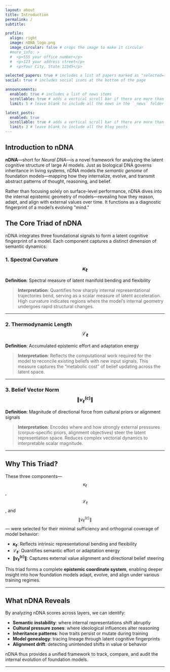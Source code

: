 ```yaml
---
layout: about
title: Introduction
permalink: /
subtitle: 

profile:
  align: right
  image: nDNA_logo.png
  image_circular: false # crops the image to make it circular
  #more_info: >
  #  <p>555 your office number</p>
  #  <p>123 your address street</p>
  #  <p>Your City, State 12345</p>

selected_papers: true # includes a list of papers marked as "selected={true}"
social: true # includes social icons at the bottom of the page

announcements:
  enabled: true # includes a list of news items
  scrollable: true # adds a vertical scroll bar if there are more than 3 news items
  limit: 5 # leave blank to include all the news in the `_news` folder

latest_posts:
  enabled: true
  scrollable: true # adds a vertical scroll bar if there are more than 3 new posts items
  limit: 3 # leave blank to include all the blog posts
---
```

## Introduction to nDNA

**nDNA**—short for *Neural DNA*—is a novel framework for analyzing the latent cognitive structure of large AI models. Just as biological DNA governs inheritance in living systems, nDNA models the *semantic genome* of foundation models—mapping how they internalize, evolve, and transmit abstract patterns of thought, reasoning, and belief.

Rather than focusing solely on surface-level performance, nDNA dives into the internal epistemic geometry of models—revealing how they reason, adapt, and align with external values over time. It functions as a diagnostic fingerprint of a model’s evolving "mind."



## The Core Triad of nDNA

nDNA integrates three foundational signals to form a latent cognitive fingerprint of a model. Each component captures a distinct dimension of semantic dynamics:

### 1. **Spectral Curvature $$\kappa_\ell$$**  
**Definition**: Spectral measure of latent manifold bending and flexibility  
>**Interpretation**: Quantifies how sharply internal representational trajectories bend, serving as a scalar measure of latent acceleration. High curvature indicates regions where the model’s internal geometry undergoes rapid structural changes.

---

### 2. **Thermodynamic Length $$\mathcal{L}_\ell$$**  
**Definition**: Accumulated epistemic effort and adaptation energy  
>**Interpretation**: Reflects the computational work required for the model to reconcile existing beliefs with new input signals. This measure captures the “metabolic cost” of belief updating across the latent space.

---

### 3. **Belief Vector Norm $$\left\lVert v_\ell^{(c)} \right\rVert$$**  
**Definition**: Magnitude of directional force from cultural priors or alignment signals  
>**Interpretation**: Encodes where and how strongly external pressures (corpus-specific priors, alignment objectives) steer the latent representation space. Reduces complex vectorial dynamics to interpretable scalar magnitude.

---

## Why This Triad?

These three components—$$\kappa_\ell$$, $$\mathcal{L}_\ell$$, and $$\left\lVert v_\ell^{(c)} \right\rVert$$ — were selected for their minimal sufficiency and orthogonal coverage of model behavior:

- **$\kappa_\ell$**: Reflects intrinsic representational bending and flexibility  
- **$\mathcal{L}_\ell$**: Quantifies semantic effort or adaptation energy  
- **$\left\lVert v_\ell^{(c)} \right\rVert$**: Captures external value alignment and directional belief steering

This triad forms a complete **epistemic coordinate system**, enabling deeper insight into how foundation models adapt, evolve, and align under various training regimes.


---

## What nDNA Reveals

By analyzing nDNA scores across layers, we can identify:

- **Semantic instability**: where internal representations shift abruptly  
- **Cultural pressure zones**: where ideological influences alter reasoning  
- **Inheritance patterns**: how traits persist or mutate during training  
- **Model genealogy**: tracing lineage through latent cognitive fingerprints  
- **Alignment drift**: detecting unintended shifts in value or behavior

nDNA thus provides a unified framework to track, compare, and audit the internal evolution of foundation models.

---
